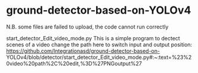 # ground-detector-based-on-YOLOv4

N.B. some files are failed to upload, the code cannot run correctly

start_detector_Edit_video_mode.py
    This is a simple program to dectect scenes of a video
    change the path here to switch input and output position: https://github.com/Integrationasd/ground-detector-based-on-     YOLOv4/blob/detector/start_detector_Edit_video_mode.py#:~:text=%23%20video%20path%2C%20edit,%3D%27PNGoutput%27

